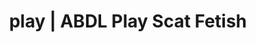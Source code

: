 ---
categories:
- Lingerie Art
- ABDL Play
- Roleplay Fantasies
- Scat Fetish
- Alt Aesthetic
image: /assets/images/1747714219638.jpg
layout: post
schema:
  description: Premium adult content featuring Scat Fetish, ABDL Play. High-quality
    artwork with provocative themes.
  keywords:
  - ASMR Porn
  - ABDL Play
  - Gothic Erotica
  - Alt Aesthetic
  - E-Girl Erotica
  - Scat Fetish
  name: 1747714219638 | Scat Fetish ABDL Play
  type: VisualArtwork
seo:
  description: Featured content with artistic ABDL Play, Scat Fetish. HD images available.
  keywords: ABDL Play, Scat Fetish
  og_image: /assets/images/1747714219638.jpg
  schema_type: VisualArtwork
tags:
- '#play'
- Scat Fetish
- ABDL Play
title: play | ABDL Play Scat Fetish
---